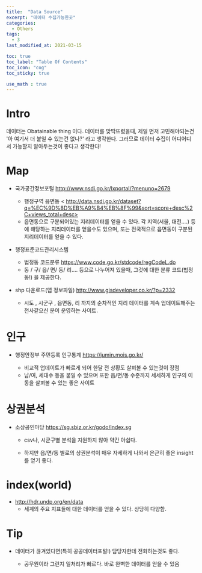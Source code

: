 ```yaml
---
title:  "Data Source"
excerpt: "데이터 수집가능한곳"
categories:
  - Others
tags:
  - 3
last_modified_at: 2021-03-15

toc: true
toc_label: "Table Of Contents"
toc_icon: "cog"
toc_sticky: true

use_math : true
---
```




# Intro

데이터는 Obatainable thing 이다. 데이터를 맞딱뜨렸을때, 제일 먼저 고민해야되는건 '아 여기서 더 붙일 수 있는건 없나?' 라고 생각한다. 그러므로 데이터 수집이 어디어디서 가능할지 알아두는것이 좋다고 생각한다!





# Map

- 국가공간정보포털 <http://www.nsdi.go.kr/lxportal/?menuno=2679>
  - 행정구역 읍면동 < http://data.nsdi.go.kr/dataset?q=%EC%9D%8D%EB%A9%B4%EB%8F%99&sort=score+desc%2C+views_total+desc>
  - 읍면동으로 구분되어있는 지리데이터를 얻을 수 있다. 각 지역(서울, 대전....) 등에 해당하는 지리데이터를 얻을수도 있으며, 또는 전국적으로 읍면동이 구분된 지리데이터를 얻을 수 있다.



- 행정표준코드관리시스템
  - 법정동 코드분류 <https://www.code.go.kr/stdcode/regCodeL.do> 
  - 동 / 구/ 읍/ 면/ 동/ 리.... 등으로 나누어져 있을때, 그것에 대한 분류 코드(법정동!) 을 제공한다. 



- shp 다운로드(맵 정보파일) <http://www.gisdeveloper.co.kr/?p=2332>

  - 시도 , 시군구 , 읍면동, 리 까지의 순차적인 지리 데이터를 계속 업데이트해주는 천사같으신 분이 운영하는 사이트.



# 인구

- 행정안정부 주민등록 인구통계 <https://jumin.mois.go.kr/>

  - 비교적 업데이트가 빠르게 되어 한달 전 상황도 살펴볼 수 있는것이 장점
  - 남/여, 세대수 등을 붙일 수 있으며 또한 읍/면/동 수준까지 세세하게 인구의 이동을 살펴볼 수 있는 좋은 사이트

  





# 상권분석

- 소상공인마당 <https://sg.sbiz.or.kr/godo/index.sg>

  - csv나, 시군구별 분석을 지원하지 않아 약간 아쉽다.

  - 하지만 읍/면/동 별로의 상권분석이 매우 자세하게 나와서 은근히 좋은 insight 를 얻기 좋다.




# index(world)

- <http://hdr.undp.org/en/data>
  - 세계의 주요 지표들에 대한 데이터를 얻을 수 있다. 상당히 다양함.

# Tip

- 데이터가 끊겨있다면(특히 공공데이터포털!) 담당자한테 전화하는것도 좋다.

  - 공무원이라 그런지 일처리가 빠르다. 바로 완벽한 데이터를 얻을 수 있음



